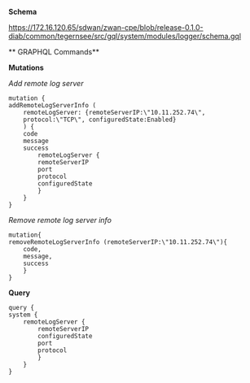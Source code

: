 **Schema**

https://172.16.120.65/sdwan/zwan-cpe/blob/release-0.1.0-diab/common/tegernsee/src/gql/system/modules/logger/schema.gql

** GRAPHQL Commands**

**Mutations**

*Add remote log server*

    mutation {
    addRemoteLogServerInfo (
        remoteLogServer: {remoteServerIP:\"10.11.252.74\",
        protocol:\"TCP\", configuredState:Enabled}
        ) {
        code
        message
        success
            remoteLogServer {
            remoteServerIP
            port
            protocol
            configuredState
            }
        }
    }


*Remove remote log server info*

    mutation{
    removeRemoteLogServerInfo (remoteServerIP:\"10.11.252.74\"){
        code,
        message,
        success
        }
    }

**Query**

    query {
    system {
        remoteLogServer {
            remoteServerIP
            configuredState
            port
            protocol
            }
        }
    }